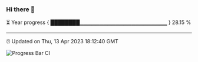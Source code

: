 ### Hi there 👋

⏳ Year progress { ████████▁▁▁▁▁▁▁▁▁▁▁▁▁▁▁▁▁▁▁▁▁▁ } 28.15 %

---

⏰ Updated on Thu, 13 Apr 2023 18:12:40 GMT

![Progress Bar CI](https://github.com/liununu/liununu/workflows/Progress%20Bar%20CI/badge.svg)
